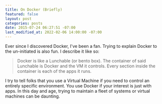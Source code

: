 ```yaml
---
title: On Docker (Briefly)
featured: false
layout: post
categories: posts
date: 2015-07-24 06:27:51 -07:00
last_modified_at: 2022-02-06 14:00:00 -07:00
---
```


Ever since I discovered Docker, I've been a fan. Trying to explain Docker to the un-initiated is also fun. I describe it like so:

> Docker is like a Lunchable (or bento box). The container of said Lunchable is Docker and the VM it controls. Every section inside the container is each of the apps it runs.

I try to tell folks that you use a Virtual Machine if you need to control an entirely specific environment. You use Docker if your interest is just with apps. In this day and age, trying to maintain a fleet of systems or virtual machines can be daunting.

